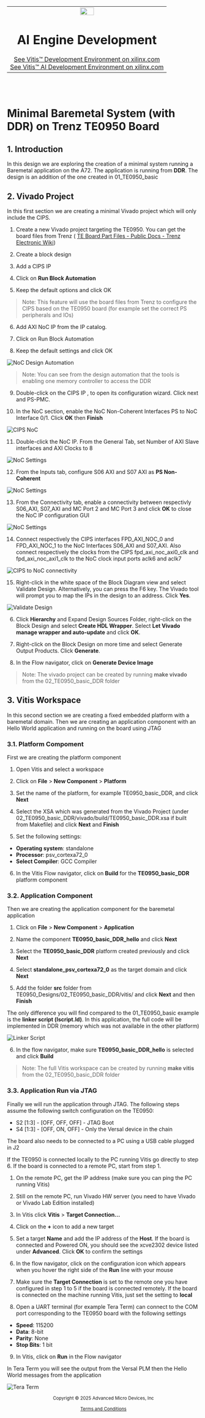 <table class="sphinxhide" width="100%">
 <tr width="100%">
    <td align="center"><img src="https://raw.githubusercontent.com/Xilinx/Image-Collateral/main/xilinx-logo.png" width="30%"/><h1>AI Engine Development</h1>
    <a href="https://www.xilinx.com/products/design-tools/vitis.html">See Vitis™ Development Environment on xilinx.com</br></a>
    <a href="https://www.xilinx.com/products/design-tools/vitis/vitis-ai.html">See Vitis™ AI Development Environment on xilinx.com</a>
    </td>
 </tr>
</table>
</br></br>

# Minimal Baremetal System (with DDR) on Trenz TE0950 Board

## 1. Introduction
In this design we are exploring the creation of a minimal system running a Baremetal application on the A72. The application is running from **DDR**.
The design is an addition of the one created in 01_TE0950_basic

## 2. Vivado Project
In this first section we are creating a minimal Vivado project which will only include the CIPS.

1. Create a new Vivado project targeting the TE0950. You can get the board files from Trenz ( [TE Board Part Files - Public Docs - Trenz Electronic Wiki](https://wiki.trenz-electronic.de/display/PD/TE+Board+Part+Files))

2. Create a block design

3. Add a CIPS IP

4. Click on **Run Block Automation**

5. Keep the default options and click OK

> Note: This feature will use the board files from Trenz to configure the CIPS based on the TE0950 board (for example set the correct PS peripherals and IOs)

6. Add AXI NoC IP from the IP catalog.

7. Click on Run Block Automation

8. Keep the default settings and click OK

![NoC Design Automation](./img/2025.1_NoC_Design_automation.jpg)

> Note: You can see from the design automation that the tools is enabling one memory controller to access the DDR

9. Double-click on the CIPS IP , to open its configuration wizard. Click next and PS-PMC.

10. In the NoC section, enable the NoC Non-Coherent Interfaces PS to NoC Interface 0/1. Click **OK** then **Finish**

![CIPS NoC](./img/2025.1_NoC_settings.jpg)

11. Double-click the NoC IP. From the General Tab, set Number of AXI Slave interfaces and AXI Clocks to 8

![NoC Settings](img/2025.1_NoC_settings_2.jpg)

12. From the Inputs tab, configure S06 AXI and S07 AXI as **PS Non-Coherent**

![NoC Settings](img/2025.1_NoC_settings_3.jpg)

13. From the Connectivity tab, enable a connectivity between respectivly S06_AXI, S07_AXI and MC Port 2 and MC Port 3 and click **OK** to close the NoC IP configuration GUI

![NoC Settings](img/2025.1_NoC_settings_4.jpg)

14. Connect respectively the CIPS interfaces FPD_AXI_NOC_0 and FPD_AXI_NOC_1 to the NoC Interfaces S06_AXI and S07_AXI. Also connect respectively the clocks from the CIPS fpd_axi_noc_axi0_clk and fpd_axi_noc_axi1_clk to the NoC clock input ports aclk6 and aclk7

![CIPS to NoC connectivity](img/2025.1_CIPS_to_NoC.jpg)

15. Right-click in the white space of the Block Diagram view and select Validate Design. Alternatively, you can press the F6 key. The Vivado tool will prompt you to map the IPs in the design to an address. Click **Yes**.

![Validate Design](img/2025.1_BD_validate.jpg)

6. Click **Hierarchy** and Expand Design Sources Folder, right-click on the Block Design and select **Create HDL Wrapper**. Select **Let Vivado manage wrapper and auto-update** and click **OK**.

7. Right-click on the Block Design on more time and select Generate Output Products. Click **Generate**.

8. In the Flow navigator, click on **Generate Device Image**

> Note: The vivado project can be created by running **make vivado** from the 02_TE0950_basic_DDR folder

## 3. Vitis Workspace
In this second section we are creating a fixed embedded platform with a baremetal domain. Then we are creating an application component with an Hello World application and running on the board using JTAG

### 3.1. Platform Compoment
First we are creating the platform component

1. Open Vitis and select a workspace

2. Click on **File** > **New Component** > **Platform**

3. Set the name of the platform, for example TE0950_basic_DDR, and click **Next**

4. Select the XSA which was generated from the Vivado Project (under 02_TE0950_basic_DDR/vivado/build/TE0950_basic_DDR.xsa if built from Makefile) and click **Next** and **Finish**

5. Set the following settings:
- **Operating system**: standalone
- **Processor**: psv_cortexa72_0
- **Select Compiler**: GCC Compiler

6. In the Vitis Flow navigator, click on **Build** for the **TE0950_basic_DDR** platform component

### 3.2. Application Component
Then we are creating the application component for the baremetal application

1. Click on **File** > **New Component** > **Application**

2. Name the component **TE0950_basic_DDR_hello** and click **Next**

3. Select the **TE0950_basic_DDR** platform created previously and click **Next**

4.  Select **standalone_psv_cortexa72_0** as the target domain and click **Next**

5. Add the folder **src** folder from TE0950_Designs/02_TE0950_basic_DDR/vitis/ and click **Next** and then **Finish**

The only difference you will find compared to the 01_TE0950_basic example is the **linker script (lscript.ld)**. In this application, the full code will be implemented in DDR (memory which was not available in the other platform)

![Linker Script](img/2025.1_linker_script.jpg)

6. In the flow navigator, make sure **TE0950_basic_DDR_hello** is selected and click **Build**

> Note: The full Vitis workspace can be created by running **make vitis** from the 02_TE0950_basic_DDR folder

### 3.3. Application Run via JTAG
Finally we will run the application through JTAG. The following steps assume the following switch configuration on the TE0950:
- S2 [1:3] - [OFF, OFF, OFF] - JTAG Boot
- S4 [1:3] - [OFF, ON, OFF] - Only the Versal device in the chain

The board also needs to be connected to a PC using a USB cable plugged in J2

If the TE0950 is connected locally to the PC running Vitis go directly to step 6. If the board is connected to a remote PC, start from step 1.

1. On the remote PC, get the IP address (make sure you can ping the PC running Vitis)

2. Still on the remote PC, run Vivado HW server (you need to have Vivado or Vivado Lab Edition installed)

3. In Vitis click **Vitis** > **Target Connection...**

4. Click on the **+** icon to add a new target

5. Set a target **Name** and add the IP address of the **Host**. If the board is connected and Powered ON, you should see the xcve2302 device listed under **Advanced**. Click **OK** to confirm the settings

6. In the flow navigator, click on the configuration icon which appears when you hover the right side of the **Run** line with your mouse

7. Make sure the **Target Connection** is set to the remote one you have configured in step 1 to 5 if the board is connected remotely. If the board is connected on the machine running Vitis, just set the setting to **local**

8. Open a UART terminal (for example Tera Term) can connect to the COM port corresponding to the TE0950 board with the following settings
- **Speed**: 115200
- **Data**: 8-bit
- **Parity**: None
- **Stop Bits**: 1 bit

9. In Vitis, click on **Run** in the Flow navigator

In Tera Term you will see the output from the Versal PLM then the Hello World messages from the application

![Tera Term](./img/2025.1_Tera_Term.jpg)


<p class="sphinxhide" align="center"><sub>Copyright © 2025 Advanced Micro Devices, Inc</sub></p>

<p class="sphinxhide" align="center"><sup><a href="https://www.amd.com/en/corporate/copyright">Terms and Conditions</a></sup></p>
